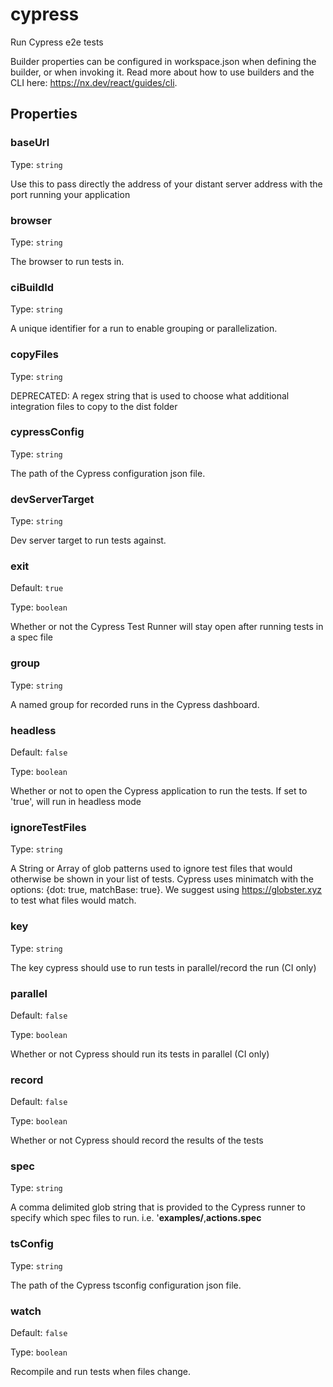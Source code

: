 # cypress

Run Cypress e2e tests

Builder properties can be configured in workspace.json when defining the builder, or when invoking it.
Read more about how to use builders and the CLI here: https://nx.dev/react/guides/cli.

## Properties

### baseUrl

Type: `string`

Use this to pass directly the address of your distant server address with the port running your application

### browser

Type: `string`

The browser to run tests in.

### ciBuildId

Type: `string`

A unique identifier for a run to enable grouping or parallelization.

### copyFiles

Type: `string`

DEPRECATED: A regex string that is used to choose what additional integration files to copy to the dist folder

### cypressConfig

Type: `string`

The path of the Cypress configuration json file.

### devServerTarget

Type: `string`

Dev server target to run tests against.

### exit

Default: `true`

Type: `boolean`

Whether or not the Cypress Test Runner will stay open after running tests in a spec file

### group

Type: `string`

A named group for recorded runs in the Cypress dashboard.

### headless

Default: `false`

Type: `boolean`

Whether or not to open the Cypress application to run the tests. If set to 'true', will run in headless mode

### ignoreTestFiles

Type: `string`

A String or Array of glob patterns used to ignore test files that would otherwise be shown in your list of tests. Cypress uses minimatch with the options: {dot: true, matchBase: true}. We suggest using https://globster.xyz to test what files would match.

### key

Type: `string`

The key cypress should use to run tests in parallel/record the run (CI only)

### parallel

Default: `false`

Type: `boolean`

Whether or not Cypress should run its tests in parallel (CI only)

### record

Default: `false`

Type: `boolean`

Whether or not Cypress should record the results of the tests

### spec

Type: `string`

A comma delimited glob string that is provided to the Cypress runner to specify which spec files to run. i.e. '**examples/**,**actions.spec**

### tsConfig

Type: `string`

The path of the Cypress tsconfig configuration json file.

### watch

Default: `false`

Type: `boolean`

Recompile and run tests when files change.
